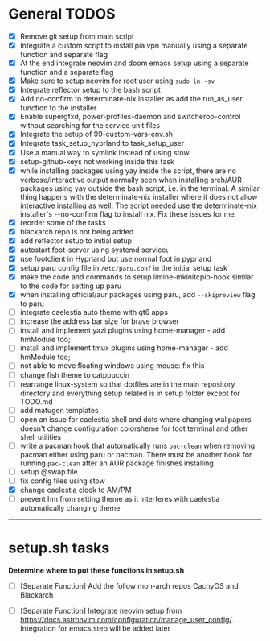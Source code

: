 # General TODOS

- [x] Remove git setup from main script
- [x] Integrate a custom script to install pia vpn manually using a separate function and separate flag
- [x] At the end integrate neovim and doom emacs setup using a separate function and a separate flag
- [x] Make sure to setup neovim for root user using `sudo ln -sv`
- [x] Integrate reflector setup to the bash script
- [x] Add no-confirm to determinate-nix installer as add the run_as_user function to the installer
- [x] Enable supergfxd, power-profiles-daemon and switcheroo-control without searching for the service unit files
- [x] Integrate the setup of 99-custom-vars-env.sh
- [x] Integrate task_setup_hyprland to task_setup_user
- [x] Use a manual way to symlink instead of using stow
- [x] setup-github-keys not working inside this task
- [x] while installing packages using yay inside the script, there are no verbose/interactive output normally seen when installing arch/AUR packages using yay outside the bash script, i.e. in the terminal. A similar thing happens with the determinate-nix installer where it does not allow interactive installing as well. The script needed use the determinate-nix installer's --no-confirm flag to install nix. Fix these issues for me.
- [x] reorder some of the tasks
- [x] blackarch repo is not being added
- [x] add reflector setup to initial setup
- [x] autostart foot-server using systemd service\
- [x] use footclient in Hyprland but use normal foot in pyprland
- [x] setup paru config file in `/etc/paru.conf` in the initial setup task
- [x] make the code and commands to setup limine-mkinitcpio-hook similar to the code for setting up paru
- [x] when installing official/aur packages using paru, add `--skipreview` flag to paru
- [ ] integrate caelestia auto theme with qt6 apps
- [ ] increase the address bar size for brave browser
- [ ] install and implement yazi plugins using home-manager - add hmModule too;
- [ ] install and implement tmux plugins using home-manager - add hmModule too;
- [ ] not able to move floating windows using mouse: fix this
- [ ] change fish theme to catppuccin
- [ ] rearrange linux-system so that dotfiles are in the main repository directory and everything setup related is in setup folder except for TODO.md
- [ ] add matugen templates
- [ ] open an issue for caelestia shell and dots where changing wallpapers doesn't change configuration colorsheme for foot terminal and other shell utilities
- [ ] write a pacman hook that automatically runs `pac-clean` when removing pacman either using paru or pacman. There must be another hook for running `pac-clean` after an AUR package finishes installing
- [ ] setup @swap file
- [ ] fix config files using stow
- [x] change caelestia clock to AM/PM
- [ ] prevent hm from setting theme as it interferes with caelestia automatically changing theme

---

# setup.sh tasks

**Determine where to put these functions in setup.sh**

- [ ] [Separate Function] Add the follow mon-arch repos CachyOS and Blackarch

- [ ] [Separate Function] Integrate neovim setup from https://docs.astronvim.com/configuration/manage_user_config/. Integration for emacs step will be added later
